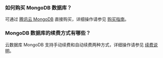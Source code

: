 ### 如何购买 MongoDB 数据库？
可通过 [腾讯云 MongoDB](https://buy.cloud.tencent.com/mongodb) 直接购买，详细操作请参见 [购买指南](https://intl.cloud.tencent.com/document/product/240/3551)。

### MongoDB 数据库的续费方式有哪些？
云数据库 MongoDB 支持手动续费和自动续费两种方式，详细操作请参见 [续费说明](https://intl.cloud.tencent.com/document/product/240/3552)。
